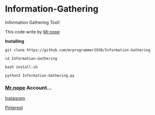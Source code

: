 # Information-Gathering
Information Gathering Tool!

This code write by [Mr.nope](https://github.com/mrprogrammer2938)

**Installing**
```
git clone https://github.com/mrprogrammer2938/Information-Gathering

cd Information-Gathering

bash install.sh

python3 Information-Gathering.py
```

### [Mr.nope](https://github.com/mrprogrammer2938) Account...

[Instagram](https://instagram.com/programmer2938)

[Pinterest](https://www.pinterest.com/mrprogrammer2938)
